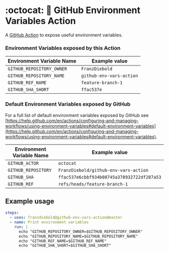 # :octocat: :rocket: GitHub Environment Variables Action

A [GitHub Action](https://github.com/features/actions) to expose useful environment variables.

### Environment Variables exposed by **this Action**

| Environment Variable Name | Example value             |
|---------------------------|---------------------------|
| `GITHUB_REPOSITORY_OWNER` | `FranzDiebold`            |
| `GITHUB_REPOSITORY_NAME`  | `github-env-vars-action`  |
| `GITHUB_REF_NAME`         | `feature-branch-1`        |
| `GITHUB_SHA_SHORT`        | `ffac537e`                |


### Default Environment Variables exposed by GitHub

For a full list of default environment variables exposed by GitHub see [https://help.github.com/en/actions/configuring-and-managing-workflows/using-environment-variables#default-environment-variables](https://help.github.com/en/actions/configuring-and-managing-workflows/using-environment-variables#default-environment-variables).

| Environment Variable Name | Example value                                 |
|---------------------------|-----------------------------------------------|
| `GITHUB_ACTOR`            | `octocat`                                     |
| `GITHUB_REPOSITORY`       | `FranzDiebold/github-env-vars-action`         |
| `GITHUB_SHA`              | `ffac537e6cbbf934b08745a378932722df287a53`    |
| `GITHUB_REF`              | `refs/heads/feature-branch-1`                 |

## Example usage

```yaml
steps:
  - uses: franzdiebold@github-env-vars-action@master
  - name: Print environment variables
    run: |
      echo "GITHUB_REPOSITORY_OWNER=$GITHUB_REPOSITORY_OWNER"
      echo "GITHUB_REPOSITORY_NAME=$GITHUB_REPOSITORY_NAME"
      echo "GITHUB_REF_NAME=$GITHUB_REF_NAME"
      echo "GITHUB_SHA_SHORT=$GITHUB_SHA_SHORT"
```
